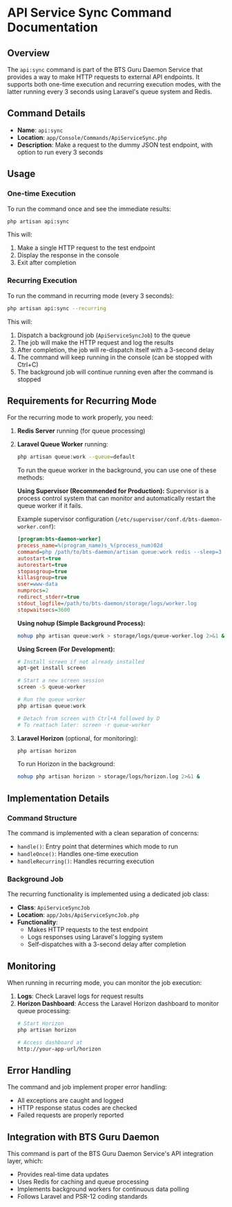 # API Service Sync Command Documentation

## Overview

The `api:sync` command is part of the BTS Guru Daemon Service that provides a way to make HTTP requests to external API endpoints. It supports both one-time execution and recurring execution modes, with the latter running every 3 seconds using Laravel's queue system and Redis.

## Command Details

- **Name**: `api:sync`
- **Location**: `app/Console/Commands/ApiServiceSync.php`
- **Description**: Make a request to the dummy JSON test endpoint, with option to run every 3 seconds

## Usage

### One-time Execution

To run the command once and see the immediate results:

```bash
php artisan api:sync
```

This will:
1. Make a single HTTP request to the test endpoint
2. Display the response in the console
3. Exit after completion

### Recurring Execution

To run the command in recurring mode (every 3 seconds):

```bash
php artisan api:sync --recurring
```

This will:
1. Dispatch a background job (`ApiServiceSyncJob`) to the queue
2. The job will make the HTTP request and log the results
3. After completion, the job will re-dispatch itself with a 3-second delay
4. The command will keep running in the console (can be stopped with Ctrl+C)
5. The background job will continue running even after the command is stopped

## Requirements for Recurring Mode

For the recurring mode to work properly, you need:

1. **Redis Server** running (for queue processing)
2. **Laravel Queue Worker** running:
   ```bash
   php artisan queue:work --queue=default
   ```

   To run the queue worker in the background, you can use one of these methods:

   **Using Supervisor (Recommended for Production):**
   Supervisor is a process control system that can monitor and automatically restart the queue worker if it fails.
   
   Example supervisor configuration (`/etc/supervisor/conf.d/bts-daemon-worker.conf`):
   ```ini
   [program:bts-daemon-worker]
   process_name=%(program_name)s_%(process_num)02d
   command=php /path/to/bts-daemon/artisan queue:work redis --sleep=3 --tries=3 --max-time=3600
   autostart=true
   autorestart=true
   stopasgroup=true
   killasgroup=true
   user=www-data
   numprocs=2
   redirect_stderr=true
   stdout_logfile=/path/to/bts-daemon/storage/logs/worker.log
   stopwaitsecs=3600
   ```

   **Using nohup (Simple Background Process):**
   ```bash
   nohup php artisan queue:work > storage/logs/queue-worker.log 2>&1 &
   ```

   **Using Screen (For Development):**
   ```bash
   # Install screen if not already installed
   apt-get install screen
   
   # Start a new screen session
   screen -S queue-worker
   
   # Run the queue worker
   php artisan queue:work
   
   # Detach from screen with Ctrl+A followed by D
   # To reattach later: screen -r queue-worker
   ```

3. **Laravel Horizon** (optional, for monitoring):
   ```bash
   php artisan horizon
   ```
   
   To run Horizon in the background:
   ```bash
   nohup php artisan horizon > storage/logs/horizon.log 2>&1 &
   ```

## Implementation Details

### Command Structure

The command is implemented with a clean separation of concerns:

- `handle()`: Entry point that determines which mode to run
- `handleOnce()`: Handles one-time execution
- `handleRecurring()`: Handles recurring execution

### Background Job

The recurring functionality is implemented using a dedicated job class:

- **Class**: `ApiServiceSyncJob`
- **Location**: `app/Jobs/ApiServiceSyncJob.php`
- **Functionality**:
  - Makes HTTP requests to the test endpoint
  - Logs responses using Laravel's logging system
  - Self-dispatches with a 3-second delay after completion

## Monitoring

When running in recurring mode, you can monitor the job execution:

1. **Logs**: Check Laravel logs for request results
2. **Horizon Dashboard**: Access the Laravel Horizon dashboard to monitor queue processing:
   ```bash
   # Start Horizon
   php artisan horizon
   
   # Access dashboard at
   http://your-app-url/horizon
   ```

## Error Handling

The command and job implement proper error handling:

- All exceptions are caught and logged
- HTTP response status codes are checked
- Failed requests are properly reported

## Integration with BTS Guru Daemon

This command is part of the BTS Guru Daemon Service's API integration layer, which:

- Provides real-time data updates
- Uses Redis for caching and queue processing
- Implements background workers for continuous data polling
- Follows Laravel and PSR-12 coding standards
